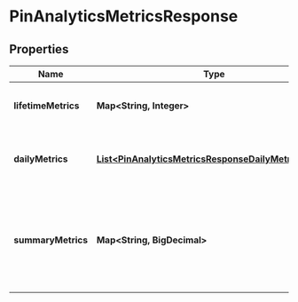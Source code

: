 

# PinAnalyticsMetricsResponse


## Properties

| Name | Type | Description | Notes |
|------------ | ------------- | ------------- | -------------|
|**lifetimeMetrics** | **Map&lt;String, Integer&gt;** | The lifetime metric name and value. |  [optional] |
|**dailyMetrics** | [**List&lt;PinAnalyticsMetricsResponseDailyMetricsInner&gt;**](PinAnalyticsMetricsResponseDailyMetricsInner.md) | Array with the requested daily metric records |  [optional] |
|**summaryMetrics** | **Map&lt;String, BigDecimal&gt;** | The metric name and value over the requested period for each requested metric |  [optional] |



